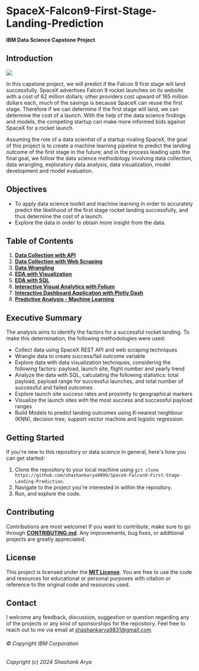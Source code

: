 # SpaceX-Falcon9-First-Stage-Landing-Prediction

**IBM Data Science Capstone Project**

## Introduction

![](https://cf-courses-data.s3.us.cloud-object-storage.appdomain.cloud/IBMDeveloperSkillsNetwork-DS0701EN-SkillsNetwork/lab_v2/images/landing_1.gif)

In this capstone project, we will predict if the Falcon 9 first stage will land successfully. SpaceX advertises Falcon 9 rocket launches on its website with a cost of 62 million dollars; other providers cost upward of 165 million dollars each, much of the savings is because SpaceX can reuse the first stage. Therefore if we can determine if the first stage will land, we can determine the cost of a launch. With the help of the data science findings and models, the competing startup can make more informed bids against SpaceX for a rocket launch.

Assuming the role of a data scientist of a startup rivaling SpaceX, the goal of this project is to create a machine learning pipeline to predict the landing outcome of the first stage in the future; and in the process leading upto the final goal, we follow the data science methodology involving data collection, data wrangling, exploratory data analysis, data visualization, model development and model evaluation.

## Objectives
- To apply data science toolkit and machine learning in order to accurately predict the likelihood of the first stage rocket landing successfully, and thus determine the cost of a launch.
- Explore the data in order to obtain more insight from the data.

## Table of Contents
1) [**Data Collection with API**](https://github.com/shashankarya9999/SpaceX-Falcon9-First-Stage-Landing-Prediction/blob/main/02-Data-Collection/DataCollection_API.ipynb)
2) [**Data Collection with Web Scraping**](https://github.com/shashankarya9999/SpaceX-Falcon9-First-Stage-Landing-Prediction/blob/main/02-Data-Collection/DataCollection_WebScraping.ipynb)
3) [**Data Wrangling**](https://github.com/shashankarya9999/SpaceX-Falcon9-First-Stage-Landing-Prediction/blob/main/03-Data-Wrangling/DataWrangling.ipynb)
4) [**EDA with Visualization**](https://github.com/shashankarya9999/SpaceX-Falcon9-First-Stage-Landing-Prediction/blob/main/04-Exploratory-Data-Analysis/EDA_DataVisualization.ipynb)
5) [**EDA with SQL**](https://github.com/shashankarya9999/SpaceX-Falcon9-First-Stage-Landing-Prediction/blob/main/04-Exploratory-Data-Analysis/EDA_SQL.ipynb)
6) [**Interactive Visual Analytics with Folium**](https://github.com/shashankarya9999/SpaceX-Falcon9-First-Stage-Landing-Prediction/blob/main/05-Interactive-Data-Analytics/InteractiveDataAnalytics_Folium.ipynb)
7) [**Interactive Dashboard Application with Plotly Dash**](https://github.com/shashankarya9999/SpaceX-Falcon9-First-Stage-Landing-Prediction/blob/main/05-Interactive-Data-Analytics/DashApp.py)
8) [**Predictive Analysis - Machine Learning**](https://github.com/shashankarya9999/SpaceX-Falcon9-First-Stage-Landing-Prediction/blob/main/06-Predictive-Analysis/PredictiveAnalysis_MachineLearning.ipynb)

## Executive Summary
The analysis aims to identify the factors for a successful rocket landing. To make this determination, the following methodologies were used:
- Collect data using SpaceX REST API and web scraping techniques
- Wrangle data to create success/fail outcome variable
- Explore data with data visualization techniques, considering the following factors: payload, launch site, flight number and yearly trend
- Analyze the data with SQL, calculating the following statistics: total payload, payload range for successful launches, and total number of successful and failed outcomes
- Explore launch site success rates and proximity to geographical markers
- Visualize the launch sites with the most success and successful payload ranges
- Build Models to predict landing outcomes using K-nearest neighbour (KNN), decision tree, support vector machine and logistic regression.

## Getting Started
If you're new to this repository or data science in general, here's how you can get started:

1. Clone the repository to your local machine using `git clone https://github.com/shashankarya9999/SpaceX-Falcon9-First-Stage-Landing-Prediction`.
2. Navigate to the project you're interested in within the repository.
3. Run, and explore the code.

## Contributing
Contributions are most welcome! If you want to contribute, make sure to go through [**CONTRIBUTING.md**](https://github.com/shashankarya9999/SpaceX-Falcon9-First-Stage-Landing-Prediction/blob/main/CONTRIBUTING.md). Any improvements, bug fixes, or additional projects are greatly appreciated.

## License
This project is licensed under the [**MIT License**](https://github.com/shashankarya9999/SpaceX-Falcon9-First-Stage-Landing-Prediction/blob/main/LICENSE). You are free to use the code and resources for educational or personal purposes with citation or reference to the original code and resources used.

## Contact
I welcome any feedback, discussion, suggestion or question regarding any of the projects or any kind of sponsorships for the repository. Feel free to reach out to me via email at shashankarya9831@gmail.com

###### © Copyright IBM Corporation 
###### Copyright (c) 2024 Shashank Arya
